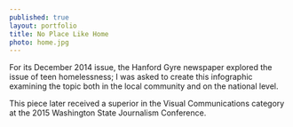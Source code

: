 ```yaml
---
published: true
layout: portfolio
title: No Place Like Home
photo: home.jpg
---
```





For its December 2014 issue, the Hanford Gyre newspaper explored the
            issue of teen homelessness; I was asked to create this infographic
            examining the topic both in the local community and on the national level.

This piece later received a superior in the Visual Communications category
            at the 2015 Washington State Journalism Conference.
